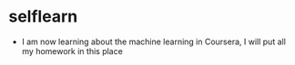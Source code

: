 # selflearn
* I am now learning about the machine learning in Coursera, I will put all my homework in this place

